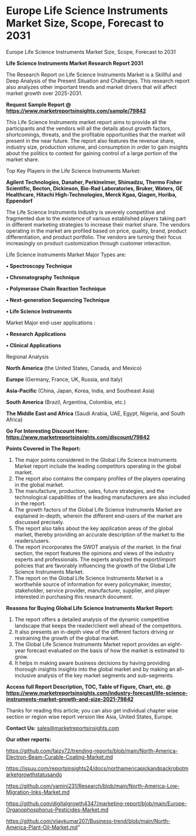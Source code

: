 # Europe Life Science Instruments Market Size, Scope, Forecast to 2031
 Europe Life Science Instruments Market Size, Scope, Forecast to 2031

<strong>Life Science Instruments Market Research Report 2031</strong>

The Research Report on Life Science Instruments Market is a Skillful and Deep Analysis of the Present Situation and Challenges. This research report also analyzes other important trends and market drivers that will affect market growth over 2025-2031.

<strong>Request Sample Report @ <a href=https://www.marketreportsinsights.com/sample/79842>https://www.marketreportsinsights.com/sample/79842</a></strong>

This Life Science Instruments market report aims to provide all the participants and the vendors will all the details about growth factors, shortcomings, threats, and the profitable opportunities that the market will present in the near future. The report also features the revenue share, industry size, production volume, and consumption in order to gain insights about the politics to contest for gaining control of a large portion of the market share.

Top Key Players in the Life Science Instruments Market:

<strong>Agilent Technologies, Danaher, Perkinelmer, Shimadzu, Thermo Fisher Scientific, Becton, Dickinson, Bio-Rad Laboratories, Bruker, Waters, GE Healthcare, Hitachi High-Technologies, Merck Kgaa, Qiagen, Horiba, Eppendorf</strong>

The Life Science Instruments Industry is severely competitive and fragmented due to the existence of various established players taking part in different marketing strategies to increase their market share. The vendors operating in the market are profiled based on price, quality, brand, product differentiation, and product portfolio. The vendors are turning their focus increasingly on product customization through customer interaction.

Life Science Instruments Market Major Types are:

<strong>• Spectroscopy Technique

• Chromatography Technique

• Polymerase Chain Reaction Technique

• Next-generation Sequencing Technique

• Life Science Instruments</strong>

Market Major end-user applications :

<strong>• Research Applications

• Clinical Applications</strong>

Regional Analysis

</u><strong><b>North America</b></strong> (the United States, Canada, and Mexico)

<strong><b>Europe </b></strong>(Germany, France, UK, Russia, and Italy)

<strong><b>Asia-Pacific</b></strong> (China, Japan, Korea, India, and Southeast Asia)

<strong><b>South America</b></strong> (Brazil, Argentina, Colombia, etc.)

<strong><b>The Middle East and Africa</b></strong> (Saudi Arabia, UAE, Egypt, Nigeria, and South Africa)

<strong>Go For Interesting Discount Here: <a href=https://www.marketreportsinsights.com/discount/79842>https://www.marketreportsinsights.com/discount/79842</a></strong>

<strong>Points Covered in The Report:</strong>
<ol>
  <li>The major points considered in the Global Life Science Instruments Market report include the leading competitors operating in the global market.</li>
  <li>The report also contains the company profiles of the players operating in the global market.</li>
  <li>The manufacture, production, sales, future strategies, and the technological capabilities of the leading manufacturers are also included in the report.</li>
  <li>The growth factors of the Global Life Science Instruments Market are explained in-depth, wherein the different end-users of the market are discussed precisely.</li>
  <li>The report also talks about the key application areas of the global market, thereby providing an accurate description of the market to the readers/users.</li>
  <li>The report incorporates the SWOT analysis of the market. In the final section, the report features the opinions and views of the industry experts and professionals. The experts analyzed the export/import policies that are favorably influencing the growth of the Global Life Science Instruments Market.</li>
  <li>The report on the Global Life Science Instruments Market is a worthwhile source of information for every policymaker, investor, stakeholder, service provider, manufacturer, supplier, and player interested in purchasing this research document.</li>
</ol>
<strong>Reasons for Buying Global Life Science Instruments Market Report:</strong>

<ol>
  <li>The report offers a detailed analysis of the dynamic competitive landscape that keeps the reader/client well ahead of the competitors.</li>
  <li>It also presents an in-depth view of the different factors driving or restraining the growth of the global market.</li>
  <li>The Global Life Science Instruments Market report provides an eight-year forecast evaluated on the basis of how the market is estimated to grow.</li>
  <li>It helps in making aware business decisions by having providing thorough insights insights into the global market and by making an all-inclusive analysis of the key market segments and sub-segments.</li>
</ol>
<strong>Access full Report Description, TOC, Table of Figure, Chart, etc. @ <a href=https://www.marketreportsinsights.com/industry-forecast/life-science-instruments-market-growth-and-size-2021-79842>https://www.marketreportsinsights.com/industry-forecast/life-science-instruments-market-growth-and-size-2021-79842</a></strong>


Thanks for reading this article; you can also get individual chapter wise section or region wise report version like Asia, United States, Europe.

<strong>Contact Us:</strong>
sales@marketreportsinsights.com

<strong>Our other reports:</strong>

<a href=https://github.com/faizy72/trending-reports/blob/main/North-America-Electron-Beam-Curable-Coating-Market.md>https://github.com/faizy72/trending-reports/blob/main/North-America-Electron-Beam-Curable-Coating-Market.md</a>

<a href=https://issuu.com/reportsinsights24/docs/northamericapickandpackrobotmarketgrowthstatusando>https://issuu.com/reportsinsights24/docs/northamericapickandpackrobotmarketgrowthstatusando</a>

<a href=https://github.com/yamini231/Research/blob/main/North-America-Low-Migration-Inks-Market.md>https://github.com/yamini231/Research/blob/main/North-America-Low-Migration-Inks-Market.md</a>

<a href=https://github.com/digitalgrowth4347/marketing-report/blob/main/Europe-Organophosphorus-Pesticides-Market.md>https://github.com/digitalgrowth4347/marketing-report/blob/main/Europe-Organophosphorus-Pesticides-Market.md</a>

<a href=https://github.com/vijaykumar207/Business-trend/blob/main/North-America-Plant-Oil-Market.md>https://github.com/vijaykumar207/Business-trend/blob/main/North-America-Plant-Oil-Market.md</a>"
